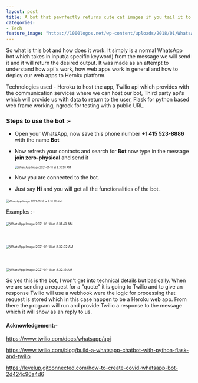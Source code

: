 ```yaml
---
layout: post
title: A bot that pawrfectly returns cute cat images if you tail it to!!! 
categories:
- Tech
feature_image: "https://1000logos.net/wp-content/uploads/2018/01/WhatsApp-Logo.png"
---
```


So what is this bot and how does it work. It simply is a normal WhatsApp bot which takes in input(a specific keyword) from the message we will send it and it will return the desired output. It was made as an attempt to understand how api's work, how web apps work in general and how to deploy our web apps to Heroku platform. 

Technologies used - Heroku to host the app, Twilio api which provides with the communication services where we can host our bot, Third party api's which will provide us with data to return to the user, Flask for python based web frame working, ngrock for testing with a public URL.

### Steps to use the bot :-

* Open your WhatsApp, now save this phone number **+1 415 523-8886**  with the name **Bot** 

* Now refresh your contacts and search for **Bot**  now type in the message **join zero-physical** and send it

  <img src="https://user-images.githubusercontent.com/26514224/104945372-7d188b80-596d-11eb-91bd-e9dcf6095ea0.jpeg" alt="WhatsApp Image 2021-01-18 at 8.30.58 AM" style="zoom:50%;" />

* Now you are connected to the bot.

*  Just say **Hi** and you will get all the functionalities of the bot.

  ​                                            <img src="https://user-images.githubusercontent.com/26514224/104945404-8d306b00-596d-11eb-9378-058fff8b00f9.jpeg" alt="WhatsApp Image 2021-01-18 at 8.31.22 AM" style="zoom:50%;" />

Examples :-

​                             <img src="https://user-images.githubusercontent.com/26514224/104945462-a1746800-596d-11eb-8879-7194107be97d.jpeg" alt="WhatsApp Image 2021-01-18 at 8.31.49 AM" style="zoom:60%;" />

​                            

​                             <img src="https://user-images.githubusercontent.com/26514224/104945511-b3eea180-596d-11eb-8f39-b69ca67549e4.jpeg" alt="WhatsApp Image 2021-01-18 at 8.32.02 AM" style="zoom:60%;" />

​                            

​                            <img src="https://user-images.githubusercontent.com/26514224/104945552-c49f1780-596d-11eb-873c-0d0631017f52.jpeg" alt="WhatsApp Image 2021-01-18 at 8.32.12 AM" style="zoom:60%;" />



So yes this is the bot, I won't get into technical details but basically. When we are sending a request for a "quote" it is going to Twilio and to give an response Twilio will use a webhook were the logic for processing that request is stored which in this case happen to be a Heroku web app. From there the program will run and provide Twilio a response to the message which it will show as an reply to us.

#### Acknowledgement:-

https://www.twilio.com/docs/whatsapp/api

https://www.twilio.com/blog/build-a-whatsapp-chatbot-with-python-flask-and-twilio

https://levelup.gitconnected.com/how-to-create-covid-whatsapp-bot-2d424c96a4d6



